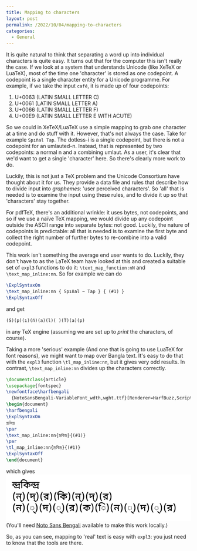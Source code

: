 ```yaml
---
title: Mapping to characters
layout: post
permalink: /2022/10/04/mapping-to-characters
categories:
  - General
---
```


It is quite natural to think that separating a word up into individual
characters is quite easy. It turns out that for the computer this isn't really
the case. If we look at a system that understands Unicode (like XeTeX or
LuaTeX), most of the time one 'character' is stored as one codepoint. A
codepoint is a single character entity for a Unicode programme. For example, if
we take the input `café`, it is made up of four codepoints:

1. U+0063 (LATIN SMALL LETTER C)
2. U+0061 (LATIN SMALL LETTER A)
3. U+0066 (LATIN SMALL LETTER F)
4. U+00E9 (LATIN SMALL LETTER E WITH ACUTE)

So we could in XeTeX/LuaTeX use a simple mapping to grab one character at a time
and do stuff with it. However, that's not always the case. Take for example
`Spın̈al Tap`. The dotless-i is a single codepoint, but there is not a codepoint
for an umlauted-n. Instead, that is represented by two codepoints: a normal n
and a combining umlaut. As a user, it's clear that we'd want to get a single
'character' here. So there's clearly more work to do.

Luckily, this is not just a TeX problem and the Unicode Consortium have thought
about it for us. They provide a data file and rules that describe how to divide
input into _graphemes_: 'user perceived characters'.  So 'all' that is needed is
to examine the input using these rules, and to divide it up so that 'characters'
stay together.

For pdfTeX, there's an additional wrinkle: it uses bytes, not codepoints, and so
if we use a naïve TeX mapping, we would divide up any codepoint outside the
ASCII range into separate bytes: not good. Luckily, the nature of codepoints is
predictable: all that is needed is to examine the first byte and collect the
right number of further bytes to re-combine into a valid codepoint.

This work isn't something the average end user wants to do. Luckily, they don't
have to as the LaTeX team have looked at this and created a suitable set of
`expl3` functions to do it: `\text_map_function:nN` and `\text_map_inline:nn`.
So for example we can do
```latex
\ExplSyntaxOn
\text_map_inline:nn { Spın̈al ~ Tap } { (#1) }
\ExplSyntaxOff
```
and get
```latex
(S)(p)(ı)(n̈)(a)(l)( )(T)(a)(p)
```
in any TeX engine (assuming we are set up to _print_ the characters, of course).

Taking a more 'serious' example (And one that is going to use LuaTeX for font
reasons), we might want to map over Bangla text. It's easy to do that with the
`expl3` function `\tl_map_inline:nn`, but it gives very odd results. In
contrast, `\text_map_inline:nn` divides up the characters correctly.
```latex
\documentclass{article}
\usepackage{fontspec}
\newfontface\harfbengali
  {NotoSansBengali-VariableFont_wdth,wght.ttf}[Renderer=HarfBuzz,Script=Bengali]
\begin{document}
\harfbengali
\ExplSyntaxOn
ন্দ্রকিন্দ্র
\par
\text_map_inline:nn{ন্দ্রকিন্দ্র}{(#1)}
\par
\tl_map_inline:nn{ন্দ্রকিন্দ্র}{(#1)}
\ExplSyntaxOff
\end{document}
```
which gives
![Example output](/uploads/2022/10/04/Bangla-mapping.png)
(You'll need [Noto Sans
Bengali](https://fonts.google.com/noto/specimen/Noto+Sans+Bengali) available to
make this work locally.)

So, as you can see, mapping to 'real' text is easy with `expl3`:  you just need
to know that the tools are there.